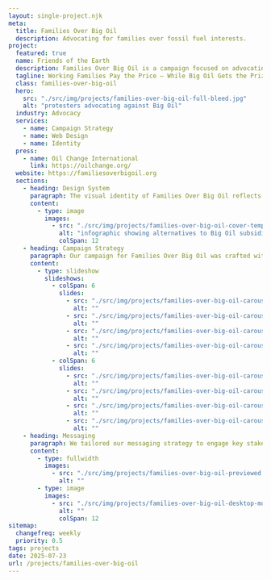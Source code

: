 ```yaml
---
layout: single-project.njk
meta:
  title: Families Over Big Oil
  description: Advocating for families over fossil fuel interests.
project:
  featured: true
  name: Friends of the Earth
  description: Families Over Big Oil is a campaign focused on advocating for working families who are disproportionately affected by the policies favoring fossil fuel companies. The campaign highlights the economic struggles faced by families due to rising costs and government subsidies to Big Oil. It calls for legislative action to prioritize families over polluters.
  tagline: Working Families Pay the Price — While Big Oil Gets the Prize.
  class: families-over-big-oil
  hero:
    src: "./src/img/projects/families-over-big-oil-full-bleed.jpg"
    alt: "protesters advocating against Big Oil"
  industry: Advocacy
  services:
    - name: Campaign Strategy
    - name: Web Design
    - name: Identity
  press:
    - name: Oil Change International
      link: https://oilchange.org/
  website: https://familiesoverbigoil.org
  sections:
    - heading: Design System
      paragraph: The visual identity of Families Over Big Oil reflects the urgency and importance of the cause. Our design system employs dynamic typography and impactful imagery to capture attention and convey the campaign's message with clarity and conviction. Each element is designed to resonate with audiences, reinforcing the call to prioritize people over polluters.
      content:
        - type: image
          images:
            - src: "./src/img/projects/families-over-big-oil-cover-template.jpg"
              alt: "infographic showing alternatives to Big Oil subsidies"
              colSpan: 12
    - heading: Campaign Strategy
      paragraph: Our campaign for Families Over Big Oil was crafted with a focus on strategic impact and emotional resonance. We developed a bold narrative that challenges the status quo and positions families as the central priority in policy discussions. By weaving together compelling storytelling and data-driven insights, we created a platform that not only informs but also inspires action against fossil fuel subsidies.
      content:
        - type: slideshow
          slideshows:
            - colSpan: 6
              slides:
                - src: "./src/img/projects/families-over-big-oil-carousel-1.png"
                  alt: ""
                - src: "./src/img/projects/families-over-big-oil-carousel-2.png"
                  alt: ""
                - src: "./src/img/projects/families-over-big-oil-carousel-3.png"
                  alt: ""
                - src: "./src/img/projects/families-over-big-oil-carousel-4.png"
                  alt: ""
            - colSpan: 6
              slides:
                - src: "./src/img/projects/families-over-big-oil-carousel-5.png"
                  alt: ""
                - src: "./src/img/projects/families-over-big-oil-carousel-6.png"
                  alt: ""
                - src: "./src/img/projects/families-over-big-oil-carousel-7.png"
                  alt: ""
                - src: "./src/img/projects/families-over-big-oil-carousel-8.png"
                  alt: ""
    - heading: Messaging
      paragraph: We tailored our messaging strategy to engage key stakeholders and drive meaningful conversations. For policymakers, we highlighted the economic and social benefits of redirecting subsidies towards families. For the public, we emphasized the personal impact of these policies, fostering a sense of community and collective action.
      content:
        - type: fullwidth
          images: 
            - src: "./src/img/projects/families-over-big-oil-previewed.png"
              alt: ""
        - type: image
          images:
            - src: "./src/img/projects/families-over-big-oil-desktop-mockup.png"
              alt: ""
              colSpan: 12
sitemap:
  changefreq: weekly
  priority: 0.5
tags: projects
date: 2025-07-23
url: /projects/families-over-big-oil
---
```

